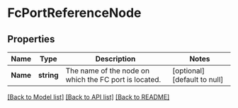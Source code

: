 # FcPortReferenceNode

## Properties
Name | Type | Description | Notes
------------ | ------------- | ------------- | -------------
**Name** | **string** | The name of the node on which the FC port is located.  | [optional] [default to null]

[[Back to Model list]](../README.md#documentation-for-models) [[Back to API list]](../README.md#documentation-for-api-endpoints) [[Back to README]](../README.md)


